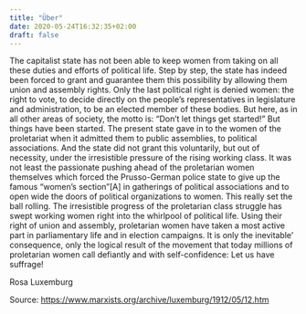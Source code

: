 ```yaml
---
title: "Über"
date: 2020-05-24T16:32:35+02:00
draft: false
---
```


The capitalist state has not been able to keep women from taking on all these duties and efforts of political life. Step by step, the state has indeed been forced to grant and guarantee them this possibility by allowing them union and assembly rights. Only the last political right is denied women: the right to vote, to decide directly on the people’s representatives in legislature and administration, to be an elected member of these bodies. But here, as in all other areas of society, the motto is: “Don’t let things get started!” But things have been started. The present state gave in to the women of the proletariat when it admitted them to public assemblies, to political associations. And the state did not grant this voluntarily, but out of necessity, under the irresistible pressure of the rising working class. It was not least the passionate pushing ahead of the proletarian women themselves which forced the Prusso-German police state to give up the famous “women’s section”[A] in gatherings of political associations and to open wide the doors of political organizations to women. This really set the ball rolling. The irresistible progress of the proletarian class struggle has swept working women right into the whirlpool of political life. Using their right of union and assembly, proletarian women have taken a most active part in parliamentary life and in election campaigns. It is only the inevitable’ consequence, only the logical result of the movement that today millions of proletarian women call defiantly and with self-confidence: Let us have suffrage!

Rosa Luxemburg

Source: https://www.marxists.org/archive/luxemburg/1912/05/12.htm

